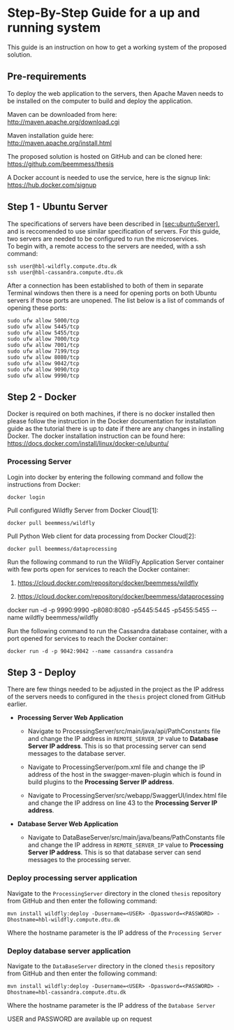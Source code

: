 # Step-By-Step Guide for a up and running system

This guide is an instruction on how to get a working system of the
proposed solution.

## Pre-requirements

To deploy the web application to the servers, then Apache Maven needs to
be installed on the computer to build and deploy the application.  
  
Maven can be downloaded from here:  
<http://maven.apache.org/download.cgi>  
  
Maven installation guide here:  
<http://maven.apache.org/install.html>  
  
The proposed solution is hosted on GitHub and can be cloned here:  
<https://github.com/beemmess/thesis>  
  
A Docker account is needed to use the service, here is the signup
link:  
<https://hub.docker.com/signup>

## Step 1 - Ubuntu Server

The specifications of servers have been described in
[\[sec:ubuntuServer\]](#sec:ubuntuServer), and is reccomended to use
similar specification of servers. For this guide, two servers are needed
to be configured to run the microservices.  
To begin with, a remote access to the servers are needed, with a ssh
command:

    ssh user@hbl-wildfly.compute.dtu.dk
    ssh user@hbl-cassandra.compute.dtu.dk

After a connection has been established to both of them in separate
Terminal windows then there is a need for opening ports on both Ubuntu
servers if those ports are unopened. The list below is a list of
commands of opening these ports:  

    sudo ufw allow 5000/tcp
    sudo ufw allow 5445/tcp
    sudo ufw allow 5455/tcp
    sudo ufw allow 7000/tcp
    sudo ufw allow 7001/tcp
    sudo ufw allow 7199/tcp
    sudo ufw allow 8080/tcp
    sudo ufw allow 9042/tcp
    sudo ufw allow 9090/tcp
    sudo ufw allow 9990/tcp

## Step 2 - Docker

Docker is required on both machines, if there is no docker installed
then please follow the instruction in the Docker documentation for
installation guide as the tutorial there is up to date if there are any
changes in installing Docker. The docker installation instruction can be
found here:  
<https://docs.docker.com/install/linux/docker-ce/ubuntu/>

### **Processing Server**

Login into docker by entering the following command and follow the
instructions from Docker:  
  

    docker login

  
  
Pull configured Wildfly Server from Docker Cloud\[1\]:  
  

    docker pull beemmess/wildfly

  
  
Pull Python Web client for data processing from Docker Cloud\[2\]:  
  

    docker pull beemmess/dataprocessing

  
  
Run the following command to run the WildFly Application Server
container with few ports open for services to reach the Docker
container:

1.  <https://cloud.docker.com/repository/docker/beemmess/wildfly>

2.  <https://cloud.docker.com/repository/docker/beemmess/dataprocessing>

docker run -d -p 9990:9990 -p8080:8080 -p5445:5445 -p5455:5455 --name wildfly beemmess/wildfly

  
  
Run the following command to run the Cassandra database container, with
a port opened for services to reach the Docker container:  
  

    docker run -d -p 9042:9042 --name cassandra cassandra

## Step 3 - Deploy

There are few things needed to be adjusted in the project as the IP
address of the servers needs to configured in the `thesis` project
cloned from GitHub earlier.

  - **Processing Server Web Application**
    
      - Navigate to ProcessingServer/src/main/java/api/PathConstants
        file and change the IP address in `REMOTE_SERVER_IP` value to
        **Database Server IP address**. This is so that processing
        server can send messages to the database server.
    
      - Navigate to ProcessingServer/pom.xml file and change the IP
        address of the host in the swagger-maven-plugin which is found
        in build plugins to the **Processing Server IP address**.
    
      - Navigate to ProcessingServer/src/webapp/SwaggerUI/index.html
        file and change the IP address on line 43 to the **Processing
        Server IP address**.

  - **Database Server Web Application**
    
      - Navigate to DataBaseServer/src/main/java/beans/PathConstants
        file and change the IP address in `REMOTE_SERVER_IP` value to
        **Processing Server IP address**. This is so that database
        server can send messages to the processing server.

### **Deploy processing server application**

Navigate to the `ProcessingServer` directory in the cloned `thesis`
repository from GitHub and then enter the following
    command:  
  

    mvn install wildfly:deploy -Dusername=<USER> -Dpassword=<PASSWORD> -Dhostname=hbl-wildfly.compute.dtu.dk

  
  
Where the hostname parameter is the IP address of the `Processing
Server`

### **Deploy database server application**

Navigate to the `DataBaseServer` directory in the cloned `thesis`
repository from GitHub and then enter the following
    command:  
  

    mvn install wildfly:deploy -Dusername=<USER> -Dpassword=<PASSWORD> -Dhostname=hbl-cassandra.compute.dtu.dk

  
  
Where the hostname parameter is the IP address of the `Database Server`

USER and PASSWORD are available up on request
